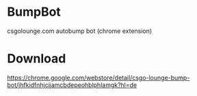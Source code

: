 # BumpBot
csgolounge.com autobump bot (chrome extension)
# Download
https://chrome.google.com/webstore/detail/csgo-lounge-bump-bot/jhfkidfnhjcjjamcbdepeohblphlamgk?hl=de

